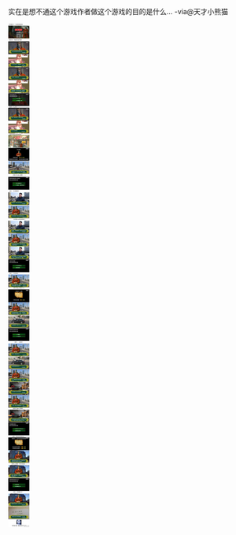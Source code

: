 实在是想不通这个游戏作者做这个游戏的目的是什么... -via@天才小熊猫

![63ac9c63ed77447b831f48d73cfa1e42.jpg](https://raw.githubusercontent.com/wxlzmt/cdn1/master/ext/qw/groups/20032/63ac9c63ed77447b831f48d73cfa1e42.jpg)
